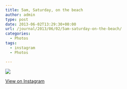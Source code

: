 ```yaml
---
title: 5am, Saturday, on the beach
author: admin
type: post
date: 2013-06-02T13:29:30+00:00
url: /journal/2013/06/02/5am-saturday-on-the-beach/
categories:
  - Photos
tags:
  - instagram
  - Photos

---
```

<img src="http://lobban.org/wordpress//HLIC/0cd95b8cab579ae1c1466426c3c35213.jpg" class="instagram-image" />

<p class="view-instagram">
  <a href="http://instagram.com/p/aDpITXqliF/">View on Instagram</a>
</p>